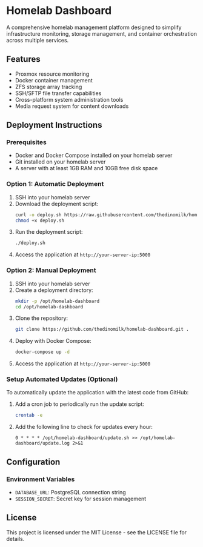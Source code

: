 # Homelab Dashboard

A comprehensive homelab management platform designed to simplify infrastructure monitoring, storage management, and container orchestration across multiple services.

## Features

- Proxmox resource monitoring
- Docker container management
- ZFS storage array tracking
- SSH/SFTP file transfer capabilities
- Cross-platform system administration tools
- Media request system for content downloads

## Deployment Instructions

### Prerequisites

- Docker and Docker Compose installed on your homelab server
- Git installed on your homelab server
- A server with at least 1GB RAM and 10GB free disk space

### Option 1: Automatic Deployment

1. SSH into your homelab server
2. Download the deployment script:
   ```bash
   curl -o deploy.sh https://raw.githubusercontent.com/thedinomilk/homelab-dashboard/main/update.sh
   chmod +x deploy.sh
   ```
3. Run the deployment script:
   ```bash
   ./deploy.sh
   ```
4. Access the application at `http://your-server-ip:5000`

### Option 2: Manual Deployment

1. SSH into your homelab server
2. Create a deployment directory:
   ```bash
   mkdir -p /opt/homelab-dashboard
   cd /opt/homelab-dashboard
   ```
3. Clone the repository:
   ```bash
   git clone https://github.com/thedinomilk/homelab-dashboard.git .
   ```
4. Deploy with Docker Compose:
   ```bash
   docker-compose up -d
   ```
5. Access the application at `http://your-server-ip:5000`

### Setup Automated Updates (Optional)

To automatically update the application with the latest code from GitHub:

1. Add a cron job to periodically run the update script:
   ```bash
   crontab -e
   ```
2. Add the following line to check for updates every hour:
   ```
   0 * * * * /opt/homelab-dashboard/update.sh >> /opt/homelab-dashboard/update.log 2>&1
   ```

## Configuration

### Environment Variables

- `DATABASE_URL`: PostgreSQL connection string
- `SESSION_SECRET`: Secret key for session management

## License

This project is licensed under the MIT License - see the LICENSE file for details.